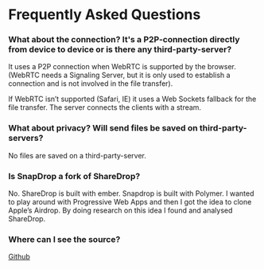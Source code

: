 # Frequently Asked Questions

### What about the connection? It's a P2P-connection directly from device to device or is there any third-party-server?
It uses a P2P connection when WebRTC is supported by the browser. (WebRTC needs a Signaling Server, but it is only used to establish a connection and is not involved in the file transfer).

If WebRTC isn’t supported (Safari, IE) it uses a Web Sockets fallback for the file transfer. The server connects the clients with a stream.  


### What about privacy? Will send files be saved on third-party-servers?
No files are saved on a third-party-server.

### Is SnapDrop a fork of ShareDrop?
No. ShareDrop is built with ember. Snapdrop is built with Polymer. 
I wanted to play around with Progressive Web Apps and then I got the idea to clone Apple’s Airdrop. By doing research on this idea I found and analysed ShareDrop.  


### Where can I see the source? 
[Github](https://github.com/capira12/snapdrop)
